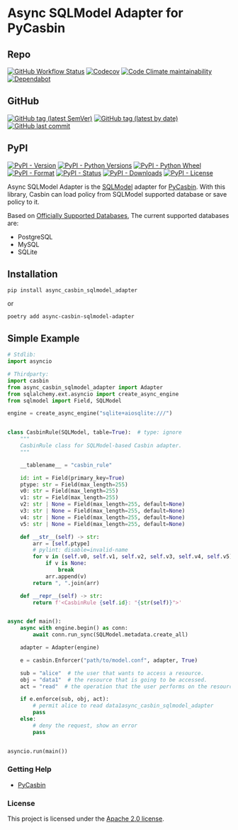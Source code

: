Async SQLModel Adapter for PyCasbin
====

## Repo
[![GitHub Workflow Status](https://img.shields.io/github/workflow/status/shepilov-vladislav/async-casbin-sqlmodel-adapter/Pytest?logo=github&style=for-the-badge)](https://github.com/shepilov-vladislav/async-casbin-sqlmodel-adapter)
[![Codecov](https://img.shields.io/codecov/c/github/shepilov-vladislav/async-casbin-sqlmodel-adapter?logo=codecov&style=for-the-badge)](https://github.com/shepilov-vladislav/async-casbin-sqlmodel-adapter)
[![Code Climate maintainability](https://img.shields.io/codeclimate/maintainability/shepilov-vladislav/async-casbin-sqlmodel-adapter?logo=code%20climate&style=for-the-badge)](https://codeclimate.com/github/shepilov-vladislav/async-casbin-sqlmodel-adapter/maintainability)
[![Dependabot](https://img.shields.io/badge/dependabot-Active-brightgreen?logo=dependabot&style=for-the-badge)](https://github.com/shepilov-vladislav/async-casbin-sqlmodel-adapter)


## GitHub

[![GitHub tag (latest SemVer)](https://img.shields.io/github/v/tag/shepilov-vladislav/async-casbin-sqlmodel-adapter?label=latest%20stable&sort=semver&style=for-the-badge)](https://github.com/shepilov-vladislav/async-casbin-sqlmodel-adapter/releases)
[![GitHub tag (latest by date)](https://img.shields.io/github/v/tag/shepilov-vladislav/async-casbin-sqlmodel-adapter?label=latest%20unstable&style=for-the-badge)](https://github.com/shepilov-vladislav/async-casbin-sqlmodel-adapter/releases)
[![GitHub last commit](https://img.shields.io/github/last-commit/shepilov-vladislav/async-casbin-sqlmodel-adapter?style=for-the-badge)](https://github.com/shepilov-vladislav/async-casbin-sqlmodel-adapter/commits/master)

## PyPI

[![PyPI - Version](https://img.shields.io/pypi/v/async-casbin-sqlmodel-adapter?style=for-the-badge)](https://pypi.org/project/async-casbin-sqlmodel-adapter)
[![PyPI - Python Versions](https://img.shields.io/pypi/pyversions/async-casbin-sqlmodel-adapter?style=for-the-badge)](https://pypi.org/project/async-casbin-sqlmodel-adapter)
[![PyPI - Python Wheel](https://img.shields.io/pypi/wheel/async-casbin-sqlmodel-adapter?style=for-the-badge)](https://pypi.org/project/async-casbin-sqlmodel-adapter)
[![PyPI - Format](https://img.shields.io/pypi/format/async-casbin-sqlmodel-adapter?style=for-the-badge)](https://pypi.org/project/async-casbin-sqlmodel-adapter)
[![PyPI - Status](https://img.shields.io/pypi/status/async-casbin-sqlmodel-adapter?style=for-the-badge)](https://pypi.org/project/async-casbin-sqlmodel-adapter)
[![PyPI - Downloads](https://img.shields.io/pypi/dd/async-casbin-sqlmodel-adapter?style=for-the-badge)](https://pypi.org/project/async-casbin-sqlmodel-adapter)
[![PyPI - License](https://img.shields.io/pypi/l/async-casbin-sqlmodel-adapter?style=for-the-badge)](https://pypi.org/project/async-casbin-sqlmodel-adapter)

Async SQLModel Adapter is the [SQLModel](https://github.com/tiangolo/sqlmodel) adapter for [PyCasbin](https://github.com/casbin/pycasbin). With this library, Casbin can load policy from SQLModel supported database or save policy to it.

Based on [Officially Supported Databases](https://github.com/tiangolo/sqlmodel), The current supported databases are:

- PostgreSQL
- MySQL
- SQLite

## Installation

```
pip install async_casbin_sqlmodel_adapter
```

or

```
poetry add async-casbin-sqlmodel-adapter
```

## Simple Example

```python
# Stdlib:
import asyncio

# Thirdparty:
import casbin
from async_casbin_sqlmodel_adapter import Adapter
from sqlalchemy.ext.asyncio import create_async_engine
from sqlmodel import Field, SQLModel

engine = create_async_engine("sqlite+aiosqlite:///")


class CasbinRule(SQLModel, table=True):  # type: ignore
    """
    CasbinRule class for SQLModel-based Casbin adapter.
    """

    __tablename__ = "casbin_rule"

    id: int = Field(primary_key=True)
    ptype: str = Field(max_length=255)
    v0: str = Field(max_length=255)
    v1: str = Field(max_length=255)
    v2: str | None = Field(max_length=255, default=None)
    v3: str | None = Field(max_length=255, default=None)
    v4: str | None = Field(max_length=255, default=None)
    v5: str | None = Field(max_length=255, default=None)

    def __str__(self) -> str:
        arr = [self.ptype]
        # pylint: disable=invalid-name
        for v in (self.v0, self.v1, self.v2, self.v3, self.v4, self.v5):
            if v is None:
                break
            arr.append(v)
        return ", ".join(arr)

    def __repr__(self) -> str:
        return f'<CasbinRule {self.id}: "{str(self)}">'


async def main():
    async with engine.begin() as conn:
        await conn.run_sync(SQLModel.metadata.create_all)

    adapter = Adapter(engine)

    e = casbin.Enforcer("path/to/model.conf", adapter, True)

    sub = "alice"  # the user that wants to access a resource.
    obj = "data1"  # the resource that is going to be accessed.
    act = "read"  # the operation that the user performs on the resource.

    if e.enforce(sub, obj, act):
        # permit alice to read data1async_casbin_sqlmodel_adapter
        pass
    else:
        # deny the request, show an error
        pass


asyncio.run(main())
```


### Getting Help

- [PyCasbin](https://github.com/casbin/pycasbin)

### License

This project is licensed under the [Apache 2.0 license](LICENSE).
